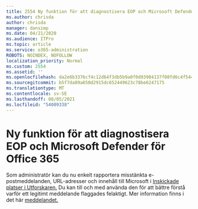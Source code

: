 ```yaml
---
title: 2554 Ny funktion för att diagnostisera EOP och Microsoft Defender för Office 365
ms.author: chrisda
author: chrisda
manager: dansimp
ms.date: 04/21/2020
ms.audience: ITPro
ms.topic: article
ms.service: o365-administration
ROBOTS: NOINDEX, NOFOLLOW
localization_priority: Normal
ms.custom: 2554
ms.assetid: ''
ms.openlocfilehash: da2e8b3376cf4c12d64f3db5b9a0f0d93904137f08fd6c4f54468954cec3ceda
ms.sourcegitcommit: b5f7da89a650d2915dc652449623c78be6247175
ms.translationtype: MT
ms.contentlocale: sv-SE
ms.lasthandoff: 08/05/2021
ms.locfileid: "54009338"
---
```

# <a name="new-feature-to-help-diagnose-eop-and-microsoft-defender-for-office-365"></a>Ny funktion för att diagnostisera EOP och Microsoft Defender för Office 365

Som administratör kan du nu enkelt rapportera misstänkta e-postmeddelanden, URL-adresser och innehåll till Microsoft i [Inskickade platser i Utforskaren.](https://protection.office.com/reportsubmission) Du kan till och med använda den för att bättre förstå varför ett legitimt meddelande flaggades felaktigt. Mer information finns i det här [meddelandet.](https://techcommunity.microsoft.com/t5/Security-Privacy-and-Compliance/Empower-security-teams-to-easily-report-suspicious-emails-amp/ba-p/752622)
